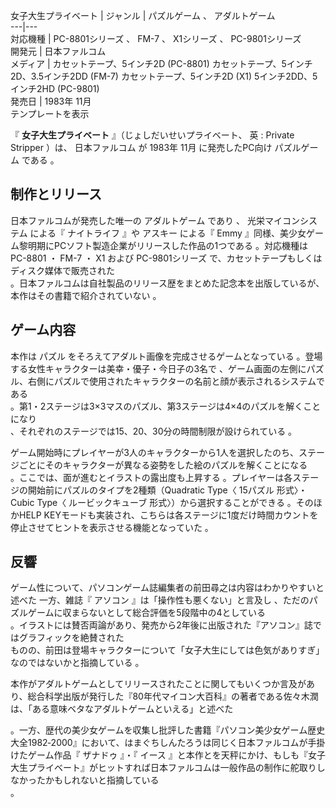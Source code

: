 女子大生プライベート  |  ジャンル  |  パズルゲーム  、  アダルトゲーム       
---|---  
対応機種  |  PC-8801シリーズ  、  FM-7  、  X1シリーズ  、  PC-9801シリーズ     
開発元  |  日本ファルコム       
メディア  |  カセットテープ、5インチ2D (PC-8801)    カセットテープ、5インチ2D、3.5インチ2DD (FM-7)    カセットテープ、5インチ2D (X1)    5インチ2DD、5インチ2HD (PC-9801)     
発売日  |  1983年  11月       
テンプレートを表示  
  
『 **女子大生プライベート** 』（じょしだいせいプライベート、  英  :  Private Stripper    ）は、  日本ファルコム
が  1983年  11月  に発売したPC向け  パズルゲーム  である      。

##  制作とリリース  

日本ファルコムが発売した唯一の  アダルトゲーム  であり        、  光栄マイコンシステム  による『  ナイトライフ  』や
アスキー  による『  Emmy  』同様、美少女ゲーム黎明期にPCソフト製造企業がリリースした作品の1つである    。対応機種は  PC-8801
・  FM-7  ・  X1  および  PC-9801シリーズ  で、カセットテープもしくはディスク媒体で販売された  
。日本ファルコムは自社製品のリリース歴をまとめた記念本を出版しているが、本作はその書籍で紹介されていない    。

##  ゲーム内容  

本作は  パズル  をそろえてアダルト画像を完成させるゲームとなっている      。登場する女性キャラクターは美幸・優子・今日子の3名で
    、ゲーム画面の左側にパズル、右側にパズルで使用されたキャラクターの名前と顔が表示されるシステムである  
。第1・2ステージは3×3マスのパズル、第3ステージは4×4のパズルを解くことになり  
、それぞれのステージでは15、20、30分の時間制限が設けられている    。

ゲーム開始時にプレイヤーが3人のキャラクターから1人を選択したのち、ステージごとにそのキャラクターが異なる姿勢をした絵のパズルを解くことになる  
。ここでは、面が進むとイラストの露出度も上昇する    。プレイヤーは各ステージの開始前にパズルのタイプを2種類（Quadratic Type〈
15パズル  形式〉・Cubic Type〈  ルービックキューブ  形式〉）から選択することができる    。そのほかHELP
KEYモードも実装され、こちらは各ステージに1度だけ時間カウントを停止させてヒントを表示させる機能となっていた    。

##  反響  

ゲーム性について、パソコンゲーム誌編集者の前田尋之は内容はわかりやすいと述べた    一方、雑誌『  アソコン  』は「操作性も悪くない」と言及し
  、ただのパズルゲームに収まらないとして総合評価を5段階中の4としている  
。イラストには賛否両論があり、発売から2年後に出版された『アソコン』誌ではグラフィックを絶賛された  
ものの、前田は登場キャラクターについて「女子大生にしては色気がありすぎ」なのではないかと指摘している    。

本作がアダルトゲームとしてリリースされたことに関してもいくつか言及があり、総合科学出版が発行した『80年代マイコン大百科』の著者である佐々木潤は、「ある意味ベタなアダルトゲームといえる」と述べた

。一方、歴代の美少女ゲームを収集し批評した書籍『パソコン美少女ゲーム歴史大全1982‐2000』において、はまぐちしんたろうは同じく日本ファルコムが手掛けたゲーム作品『
ザナドゥ  』・『  イース
』と本作とを天秤にかけ、もしも『女子大生プライベート』がヒットすれば日本ファルコムは一般作品の制作に舵取りしなかったかもしれないと指摘している  
。

